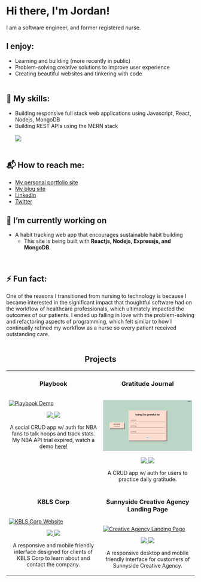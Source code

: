 # Hi there, I'm Jordan! 
I am a software engineer, and former registered nurse.<br>

## I enjoy:

* Learning and building (more recently in public)
* Problem-solving creative solutions to improve user experience
* Creating beautiful websites and tinkering with code <br><br>

## 🌱 My skills:
* Building responsive full stack web applications using Javascript, React, Nodejs, MongoDB
* Building REST APIs using the MERN stack<br><br>
<img src="https://github-readme-stats.vercel.app/api/top-langs?username=jrveloso"/><br><br>

## 📬 How to reach me:
* [My personal portfolio site](https://jordan-veloso.netlify.app)
* [My blog site](https://jordandan.hashnode.dev)
* [LinkedIn](https://linkedin.com/in/jordan-veloso)
* [Twitter](https://twitter.com/JordanRVeloso)


## 🔭 I’m currently working on 

  - A habit tracking web app that encourages sustainable habit building   
    -  This site is being built with <b>Reactjs, Nodejs, Expressjs, and MongoDB</b>.
  <br>

## ⚡ Fun fact:
One of the reasons I transitioned from nursing to technology is because I became interested in the significant impact that thoughtful software had on the workflow of healthcare professionals, which ultimately impacted the outcomes of our patients. I ended up falling in love with the problem-solving and refactoring aspects of programming, which felt similar to how I continually refined my workflow as a nurse so every patient received outstanding care.
<br><br>

<!--Project Section -->
<h2 align="center">Projects</h2>
<div align="center">
<table>
  <tr>
    <td width="50%" valign="top">
      <h3 align="center" color="white">Playbook</h3>
      <br />
      <a href='#' target="_blank">
        <img src="https://media.giphy.com/media/zXmrOrziKNBWcXBrFr/giphy.gif" alt="Playbook Demo" height="auto" width="100%" />
      </a>
      <br />
      <p align="center">
        <a href="https://github.com/jrveloso/playbook_app" target="_blank">
          <img src="https://img.shields.io/badge/Code-lightgrey?style=for-the-badge&logo=github"/>
        </a>  
        <a href="#" target="_blank">
          <img src="https://img.shields.io/badge/-website-green?style=for-the-badge&color=005da8"/>
        </a>
      </p>
      <p align="center">A social CRUD app w/ auth for NBA fans to talk hoops and track stats. My NBA API trial expired, watch a demo <a target="_blank" href="https://www.youtube.com/watch?v=PHN5IcvfWA4">here!</a></p>
    </td>
    <td width="50%" valign="top">
      <h3 align="center" color="white">Gratitude Journal</h3>
      <br />
      <a href='https://gratitude-journal.onrender.com' target="_blank">
        <img src="gratitude-journal.gif" alt="Gratitude Journal Demo" height="auto" width="100%" />
      </a>
      <br />
      <p align="center">
        <a href="https://github.com/jrveloso/gratitude-journal-CRUD-Auth-app" target="_blank">
          <img src="https://img.shields.io/badge/Code-lightgrey?style=for-the-badge&logo=github"/>
        </a>  
        <a href="https://gratitude-journal.onrender.com" target="_blank">
          <img src="https://img.shields.io/badge/-website-green?style=for-the-badge&color=005da8"/>
        </a>
      </p>
      <p align="center">A CRUD app w/ auth for users to practice daily gratitude.</p>
    </td>
  <tr>
    <td width="50%" valign="top">
      <h3 align="center" color="white">KBLS Corp</h2>
      <br />
      <a href='https://kblscorp.com/' target="_blank">
        <img src="https://media.giphy.com/media/ePJgVmul7o4hSG2kPR/giphy.gif" alt="KBLS Corp Website" height="auto" width="100%" />
      </a>
      <br />
      <p align="center">
        <a href="https://github.com/jrveloso/kbls" target="_blank">
          <img src="https://img.shields.io/badge/Code-lightgrey?style=for-the-badge&logo=github"/>
        </a>  
        <a href="https://kblscorp.com" target="_blank">
          <img src="https://img.shields.io/badge/-website-green?style=for-the-badge&color=005da8"/>
        </a>
      </p>
      <p align="center">A responsive and mobile friendly interface designed for clients of KBLS Corp to learn about and contact the company.</p>
    </td>
    <td width="50%" valign="top">
      <h3 align="center" color="white">Sunnyside Creative Agency Landing Page</h3>
      <br />
      <a href='https://sunnyside-creatives-agency-challenge.netlify.app/' target="_blank">
        <img src="sunnyside.gif" alt="Creative Agency Landing Page" height="auto" width="100%" />
      </a>
      <br />
      <p align="center">
        <a href="https://github.com/jrveloso/sunnyside-landing-page" target="_blank">
          <img src="https://img.shields.io/badge/Code-lightgrey?style=for-the-badge&logo=github"/>
        </a>  
        <a href="https://sunnyside-creatives-agency-challenge.netlify.app/" target="_blank">
          <img src="https://img.shields.io/badge/-website-green?style=for-the-badge&color=005da8"/>
        </a>
      </p>
      <p align="center">A responsive desktop and mobile friendly interface for customers of Sunnyside Creative Agency.</p>
    </td>
<!---- coming
<td width="50%">
<h3 align="center" color="white">Coming Soon</h2>
<div align="center" >  
<a href='#'>
<img src="tianyi-ma-WiONHd_zYI4-unsplash.jpg" alt="Photo by Tianyi Ma on Unsplash" height="auto" width="100%" />
</a>
<br>
<br>
<p>
<a href="https://www.google.com" target="_blank">
<img src="https://img.shields.io/badge/Code-lightgrey?style=for-the-badge&logo=github"/>
</a>  
<a href="https://www.google.com" target="_blank">
<img src="https://img.shields.io/badge/-website-green?style=for-the-badge&color=005da8"/>
</a>
</p>
<p><strong></strong> - </p>
</div>
---->
</table>
